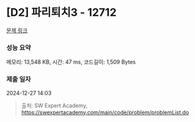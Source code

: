 # [D2] 파리퇴치3 - 12712 

[문제 링크](https://swexpertacademy.com/main/code/problem/problemDetail.do?contestProbId=AXuARWAqDkQDFARa) 

### 성능 요약

메모리: 13,548 KB, 시간: 47 ms, 코드길이: 1,509 Bytes

### 제출 일자

2024-12-27 14:03



> 출처: SW Expert Academy, https://swexpertacademy.com/main/code/problem/problemList.do